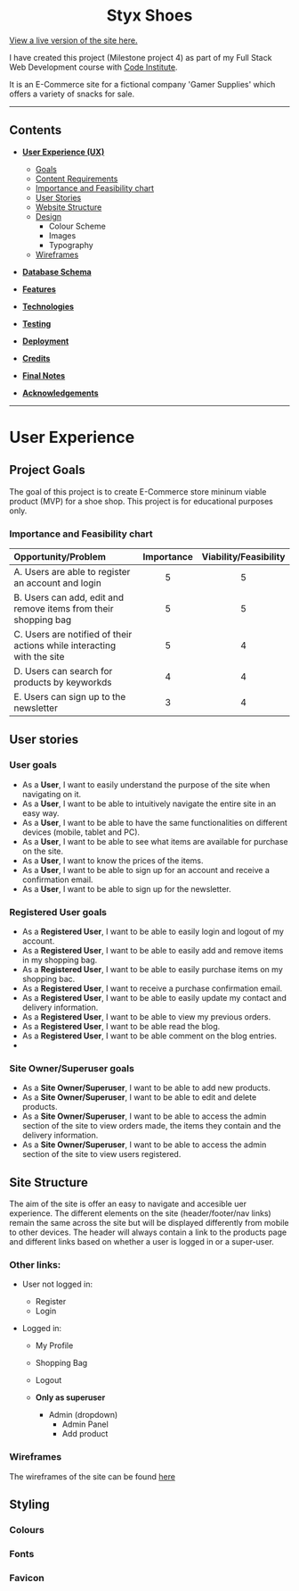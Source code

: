 <h1 align="center">Styx Shoes</h1>

[View a live version of the site here.](https://gamer-supplies.herokuapp.com)

I have created this project (Milestone project 4) as part of my Full Stack Web Development course with [Code Institute](https://codeinstitute.net/).

It is an E-Commerce site for a fictional company 'Gamer Supplies' which offers a variety of snacks for sale.

___

##  Contents

* [**User Experience (UX)**](<#user-experience>)

  * [Goals](<#project-goals>)
  * [Content Requirements](<#content-requirements>)
  * [Importance and Feasibility chart](<#importance-and-feasibility-chart>)
  * [User Stories](<#user-stories>)
  * [Website Structure](<#website-structure>)
  * [Design](<#design>)
    * Colour Scheme
    * Images
    * Typography
  * [Wireframes](<#wireframes>)
 
* [**Database Schema**](<#database-schema>)

* [**Features**](#features)

* [**Technologies**](#technologies)

* [**Testing**](#testing)

* [**Deployment**](#deployment)

* [**Credits**](#credits)

* [**Final Notes**](#final-notes)

* [**Acknowledgements**](#acknowledgements)
  
___

# User Experience

## Project Goals

The goal of this project is to create E-Commerce store mininum viable product (MVP) for a shoe shop. 
This project is for educational purposes only.

### Importance and Feasibility chart

| Opportunity/Problem                                                    | Importance | Viability/Feasibility |
| :--------------------------------------------------------------------- | :--------: | :-------------------: |
| A. Users are able to register an account and login                     |     5      |           5           |
| B. Users can add, edit and remove items from their shopping bag        |     5      |           5           |
| C. Users are notified of their actions while interacting with the site |     5      |           4           |
| D. Users can search for products by keyworkds                          |     4      |           4           |
| E. Users can sign up to the newsletter                                 |     3      |           4           |

## User stories

### User goals

* As a **User**, I want to easily understand the purpose of the site when navigating on it.
* As a **User**, I want to be able to intuitively navigate the entire site in an easy way.
* As a **User**, I want to be able to have the same functionalities on different devices (mobile, tablet and PC).
* As a **User**, I want to be able to see what items are available for purchase on the site.
* As a **User**, I want to know the prices of the items.
* As a **User**, I want to be able to sign up for an account and receive a confirmation email.
* As a **User**, I want to be able to sign up for the newsletter.


### Registered User goals

* As a **Registered User**, I want to be able to easily login and logout of my account.
* As a **Registered User**, I want to be able to easily add and remove items in my shopping bag.
* As a **Registered User**, I want to be able to easily purchase items on my shopping bac.
* As a **Registered User**, I want to receive a purchase confirmation email.
* As a **Registered User**, I want to be able to easily update my contact and delivery information.
* As a **Registered User**, I want to be able to view my previous orders.
* As a **Registered User**, I want to be able read the blog. 
* As a **Registered User**, I want to be able comment on the blog entries.
* 

### Site Owner/Superuser goals

* As a **Site Owner/Superuser**, I want to be able to add new products.
* As a **Site Owner/Superuser**, I want to be able to edit and delete products.
* As a **Site Owner/Superuser**, I want to be able to access the admin section of the site to view orders made, the items they contain and the delivery information.
* As a **Site Owner/Superuser**, I want to be able to access the admin section of the site to view users registered. 


## Site Structure

The aim of the site is offer an easy to navigate and accesible uer experience.
The different elements on the site (header/footer/nav links) remain the same across the site but will be displayed differently from mobile to other devices. The header will always contain a link to the products page and different links based on whether a user is logged in or a super-user.

### Other links:
* User not logged in: 
    * Register
    * Login

* Logged in:
    * My Profile
    * Shopping Bag
    * Logout


    * **Only as superuser** 
        * Admin (dropdown)
            * Admin Panel
            * Add product


### Wireframes 

The wireframes of the site can be found [here](link)

## Styling

### Colours

### Fonts

### Favicon





















